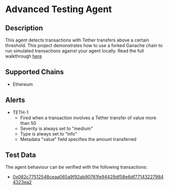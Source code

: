 # Advanced Testing Agent

## Description

This agent detects transactions with Tether transfers above a certain threshold. This project demonstrates how to use a forked Ganache chain to run simulated transactions against your agent locally. Read the full walkthrough [here](https://docs.forta.network/en/latest/advanced-testing/)

## Supported Chains

- Ethereum

## Alerts

- TETH-1
  - Fired when a transaction involves a Tether transfer of value more than 50
  - Severity is always set to "medium"
  - Type is always set to "info"
  - Metadata "value" field specifies the amount transferred

## Test Data

The agent behaviour can be verified with the following transactions:

- [0x082c77512548ceaa065a9f92ab90761fe94429df58e6df771432279844323ea2](https://etherscan.io/tx/0x082c77512548ceaa065a9f92ab90761fe94429df58e6df771432279844323ea2)